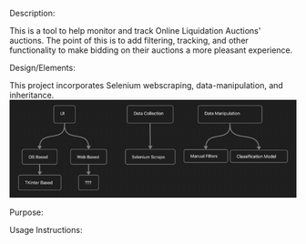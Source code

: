 Description:

This is a tool to help monitor and track Online Liquidation Auctions' auctions. The point of this is to add filtering, tracking, and other functionality to make bidding on their auctions a more pleasant experience. 

Design/Elements:

This project incorporates Selenium webscraping, data-manipulation, and inheritance.
![Inheritance graph](img.png)

Purpose:

Usage Instructions:

